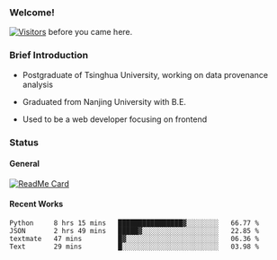 ### Welcome!

[![Visitors](https://visitor-badge.laobi.icu/badge?page_id=HermitSun.HermitSun)]() before you came here.

### Brief Introduction

- Postgraduate of Tsinghua University, working on data provenance analysis

- Graduated from Nanjing University with B.E.

- Used to be a web developer focusing on frontend

### Status

#### General

[![ReadMe Card](https://github-readme-stats.hermitsun.vercel.app/api?username=HermitSun&count_private=true&show_icons=true)]()

#### Recent Works

<!--START_SECTION:waka-->
```text
Python     8 hrs 15 mins   ████████████████▓░░░░░░░░   66.77 % 
JSON       2 hrs 49 mins   █████▓░░░░░░░░░░░░░░░░░░░   22.85 % 
textmate   47 mins         █▓░░░░░░░░░░░░░░░░░░░░░░░   06.36 % 
Text       29 mins         █░░░░░░░░░░░░░░░░░░░░░░░░   03.98 % 
```
<!--END_SECTION:waka-->
